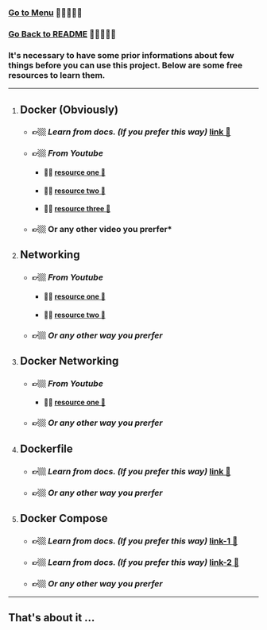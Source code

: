 ### [Go to Menu](menu.md) 🏃🏻🏃🏻‍♀️
### [Go Back to README](../README.md) 🏃🏻🏃🏻‍♀️

### It's necessary to have some prior informations about few things before you can use this project. Below are some free resources to learn them.


* * *

1. ## Docker (Obviously)
    - ### 👉🏼 ***Learn from docs. (If you prefer this way)*** **[link 🔗](https://docs.docker.com/)**
    - ### 👉🏼 ***From Youtube***
        - #### 🫴🏼 [resource one 🔗](https://youtu.be/17Bl31rlnRM?si=n7GamLw47T1WT8ce)
        - #### 🫴🏼 [resource two 🔗](https://youtu.be/rr9cI4u1_88?si=yliOIOOouSptWkBy)
        - #### 🫴🏼 [resource three 🔗](https://youtu.be/eGz9DS-aIeY?si=X2wNyUrqMLNoPvDD)
    - ### 👉🏼 **Or any other video you prerfer***

2. ## Networking
     - ### 👉🏼 ***From Youtube***
        - #### 🫴🏼 [resource one 🔗](https://youtu.be/IPvYjXCsTg8?si=Z4filey0zp0SMbmB)
        - #### 🫴🏼 [resource two 🔗](https://youtu.be/qiQR5rTSshw?si=hVV19YZfBfKvdBpc)
    - ### 👉🏼 ***Or any other way you prerfer***

3. ## Docker Networking
    - ### 👉🏼 ***From Youtube***
        - #### 🫴🏼 [resource one 🔗](https://youtu.be/bKFMS5C4CG0?si=EYbP5Xaz0bcsU4ek)
    - ### 👉🏼 ***Or any other way you prerfer***

4. ## Dockerfile
    - ### 👉🏼  ***Learn from docs. (If you prefer this way)*** **[link 🔗](https://docs.docker.com/engine/reference/builder/)**
    - ### 👉🏼 ***Or any other way you prerfer***

5. ## Docker Compose
    - ### 👉🏼 ***Learn from docs. (If you prefer this way)*** **[link-1 🔗](https://docs.docker.com/compose/compose-file/03-compose-file/)**
    
    - ### 👉🏼  ***Learn from docs. (If you prefer this way)*** **[link-2 🔗](https://docs.docker.com/compose/gettingstarted/)**

    - ### 👉🏼 ***Or any other way you prerfer***

* * *

## That's about it ...
